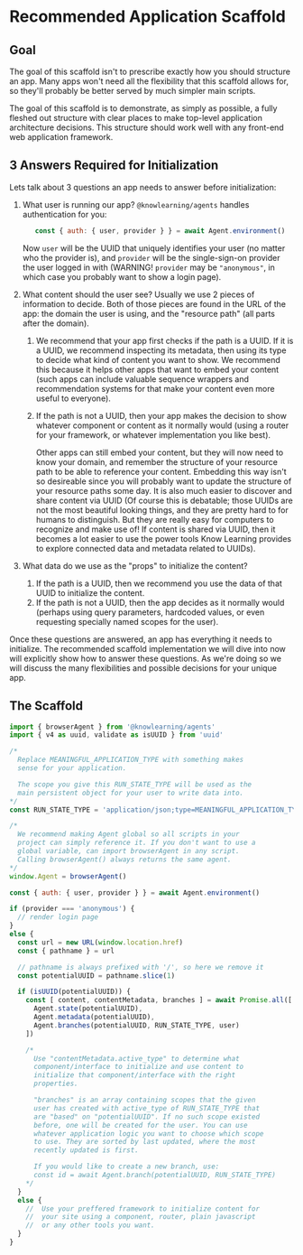 # Recommended Application Scaffold

## Goal

The goal of this scaffold isn't to prescribe exactly how you should structure an app. Many apps won't need all the flexibility that this scaffold allows for, so they'll probably be better served by much simpler main scripts.

The goal of this scaffold is to demonstrate, as simply as possible, a fully fleshed out structure with clear places to make top-level application architecture decisions. This structure should work well with any front-end web application framework.

## 3 Answers Required for Initialization

Lets talk about 3 questions an app needs to answer before initialization:

1.  What user is running our app? ```@knowlearning/agents``` handles authentication for you:
    ```js
       const { auth: { user, provider } } = await Agent.environment()
    ```
    Now ```user``` will be the UUID that uniquely identifies your user (no matter who the provider is), and ```provider``` will be the single-sign-on provider the user logged in with (WARNING! ```provider``` may be ```"anonymous"```, in which case you probably want to show a login page).
2.  What content should the user see? Usually we use 2 pieces of information to decide. Both of those pieces are found in the URL of the app: the domain the user is using, and the "resource path" (all parts after the domain).
    1. We recommend that your app first checks if the path is a UUID. If it is a UUID, we recommend inspecting its metadata, then using its type to decide what kind of content you want to show. We recommend this because it helps other apps that want to embed your content (such apps can include valuable sequence wrappers and recommendation systems for that make your content even more useful to everyone).
    2. If the path is not a UUID, then your app makes the decision to show whatever component or content as it normally would (using a router for your framework, or whatever implementation you like best).

        Other apps can still embed your content, but they will now need to know your domain, and remember the structure of your resource path to be able to reference your content. Embedding this way isn't so desireable since you will probably want to update the structure of your resource paths some day. It is also much easier to discover and share content via UUID (Of course this is debatable; those UUIDs are not the most beautiful looking things, and they are pretty hard to for humans to distinguish. But they are really easy for computers to recognize and make use of! If content is shared via UUID, then it becomes a lot easier to use the power tools Know Learning provides to explore connected data and metadata related to UUIDs).

3. What data do we use as the "props" to initialize the content?
    1. If the path is a UUID, then we recommend you use the data of that UUID to initialize the content.
    2. If the path is not a UUID, then the app decides as it normally would (perhaps using query parameters, hardcoded values, or even requesting specially named scopes for the user).

Once these questions are answered, an app has everything it needs to initialize. The recommended scaffold implementation we will dive into now will explicitly show how to answer these questions. As we're doing so we will discuss the many flexibilities and possible decisions for your unique app.

## The Scaffold

```js
import { browserAgent } from '@knowlearning/agents'
import { v4 as uuid, validate as isUUID } from 'uuid'

/*
  Replace MEANINGFUL_APPLICATION_TYPE with something makes
  sense for your application.

  The scope you give this RUN_STATE_TYPE will be used as the
  main persistent object for your user to write data into.
*/
const RUN_STATE_TYPE = 'application/json;type=MEANINGFUL_APPLICATION_TYPE'

/*
  We recommend making Agent global so all scripts in your
  project can simply reference it. If you don't want to use a
  global variable, can import browserAgent in any script.
  Calling browserAgent() always returns the same agent.
*/
window.Agent = browserAgent()

const { auth: { user, provider } } = await Agent.environment()

if (provider === 'anonymous') {
  // render login page
}
else {
  const url = new URL(window.location.href)
  const { pathname } = url

  // pathname is always prefixed with '/', so here we remove it
  const potentialUUID = pathname.slice(1)

  if (isUUID(potentialUUID)) {
    const [ content, contentMetadata, branches ] = await Promise.all([
      Agent.state(potentialUUID),
      Agent.metadata(potentialUUID),
      Agent.branches(potentialUUID, RUN_STATE_TYPE, user)
    ])

    /*
      Use "contentMetadata.active_type" to determine what
      component/interface to initialize and use content to
      initialize that component/interface with the right
      properties.

      "branches" is an array containing scopes that the given
      user has created with active_type of RUN_STATE_TYPE that
      are "based" on "potentialUUID". If no such scope existed
      before, one will be created for the user. You can use
      whatever application logic you want to choose which scope
      to use. They are sorted by last updated, where the most
      recently updated is first.

      If you would like to create a new branch, use:
      const id = await Agent.branch(potentialUUID, RUN_STATE_TYPE)
    */
  }
  else {
    //  Use your preffered framework to initialize content for
    //  your site using a component, router, plain javascript
    //  or any other tools you want.
  }
}
```
